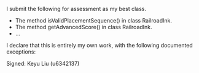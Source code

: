 I submit the following for assessment as my best class.

* The method isValidPlacementSequence() in class RailroadInk.
* The method getAdvancedScore() in class RailroadInk.
* ...

I declare that this is entirely my own work, with the following documented exceptions:



Signed: Keyu Liu (u6342137)
